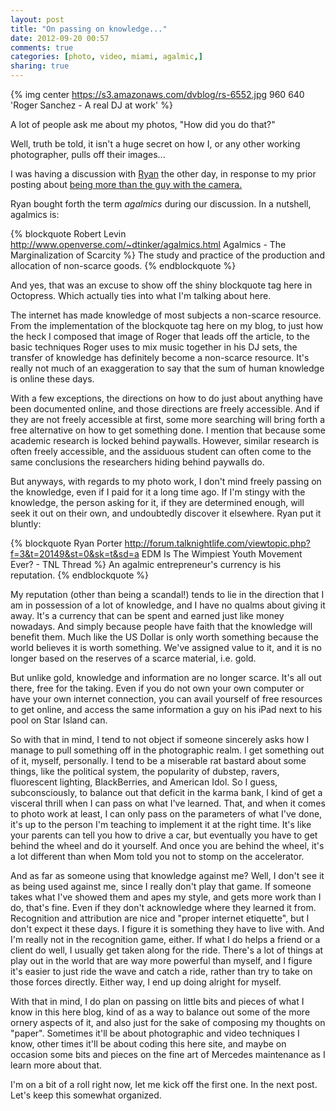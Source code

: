 ```yaml
---
layout: post
title: "On passing on knowledge..."
date: 2012-09-20 00:57
comments: true
categories: [photo, video, miami, agalmic,]
sharing: true
---
```


{% img center https://s3.amazonaws.com/dvblog/rs-6552.jpg 960 640 'Roger Sanchez - A real DJ at work' %}

A lot of people ask me about my photos, "How did you do that?"

Well, truth be told, it isn't a huge secret on how I, or any other working photographer, pulls off their images...

<!-- more -->

I was having a discussion with <a href="http://ryanalynporter.com">Ryan</a> the other day, in response to my prior posting about <a href="http://www.dan-vidal.com/blog/2012/09/15/some-of-us-are-more-than-that-guy-with-the-camera/">being more than the guy with the camera.</a>

Ryan bought forth the term _agalmics_ during our discussion. In a nutshell, agalmics is:

{% blockquote Robert Levin http://www.openverse.com/~dtinker/agalmics.html Agalmics - The Marginalization of Scarcity %}
The study and practice of the production and allocation of non-scarce goods. 
{% endblockquote %}

And yes, that was an excuse to show off the shiny blockquote tag here in Octopress. Which actually ties into what I'm talking about here. 

The internet has made knowledge of most subjects a non-scarce resource. From the implementation of the blockquote tag here on my blog, to just how the heck I composed that image of Roger that leads off the article, to the basic techniques Roger uses to mix music together in his DJ sets, the transfer of knowledge has definitely become a non-scarce resource. It's really not much of an exaggeration to say that the sum of human knowledge is online these days. 

With a few exceptions, the directions on how to do just about anything have been documented online, and those directions are freely accessible. And if they are not freely accessible at first, some more searching will bring forth a free alternative on how to get something done. I mention that because some academic research is locked behind paywalls. However, similar research is often freely accessible, and the assiduous student can often come to the same conclusions the researchers hiding behind paywalls do. 

But anyways, with regards to my photo work, I don't mind freely passing on the knowledge, even if I paid for it a long time ago. If I'm stingy with the knowledge, the person asking for it, if they are determined enough, will seek it out on their own, and undoubtedly discover it elsewhere. Ryan put it bluntly:

{% blockquote Ryan Porter http://forum.talknightlife.com/viewtopic.php?f=3&t=20149&st=0&sk=t&sd=a EDM Is The Wimpiest Youth Movement Ever? - TNL Thread %}
An agalmic entrepreneur's currency is his reputation.
{% endblockquote %}

My reputation (other than being a scandal!) tends to lie in the direction that I am in possession of a lot of knowledge, and I have no qualms about giving it away. It's a currency that can be spent and earned just like money nowadays. And simply because people have faith that the knowledge will benefit them. Much like the US Dollar is only worth something because the world believes it is worth something. We've assigned value to it, and it is no longer based on the reserves of a scarce material, i.e. gold. 

But unlike gold, knowledge and information are no longer scarce. It's all out there, free for the taking. Even if you do not own your own computer or have your own internet connection, you can avail yourself of free resources to get online, and access the same information a guy on his iPad next to his pool on Star Island can. 

So with that in mind, I tend to not object if someone sincerely asks how I manage to pull something off in the photographic realm. I get something out of it, myself, personally. I tend to be a miserable rat bastard about some things, like the political system, the popularity of dubstep, ravers, fluorescent lighting, BlackBerries, and American Idol. So I guess, subconsciously, to balance out that deficit in the karma bank, I kind of get a visceral thrill when I can pass on what I've learned. That, and when it comes to photo work at least, I can only pass on the parameters of what I've done, it's up to the person I'm teaching to implement it at the right time. It's like your parents can tell you how to drive a car, but eventually you have to get behind the wheel and do it yourself. And once you are behind the wheel, it's a lot different than when Mom told you not to stomp on the accelerator.

And as far as someone using that knowledge against me? Well, I don't see it as being used against me, since I really don't play that game. If someone takes what I've showed them and apes my style, and gets more work than I do, that's fine. Even if they don't acknowledge where they learned it from. Recognition and attribution are nice and "proper internet etiquette", but I don't expect it these days. I figure it is something they have to live with. And I'm really not in the recognition game, either. If what I do helps a friend or a client do well, I usually get taken along for the ride. There's a lot of things at play out in the world that are way more powerful than myself, and I figure it's easier to just ride the wave and catch a ride, rather than try to take on those forces directly. Either way, I end up doing alright for myself.

With that in mind, I do plan on passing on little bits and pieces of what I know in this here blog, kind of as a way to balance out some of the more ornery aspects of it, and also just for the sake of composing my thoughts on "paper". Sometimes it'll be about photographic and video techniques I know, other times it'll be about coding this here site, and maybe on occasion some bits and pieces on the fine art of Mercedes maintenance as I learn more about that. 

I'm on a bit of a roll right now, let me kick off the first one. In the next post. Let's keep this somewhat organized.

